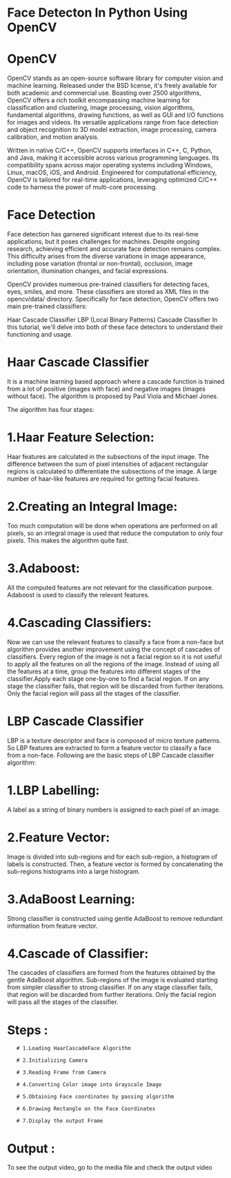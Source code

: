 # Face Detecton In Python Using OpenCV

# OpenCV

OpenCV stands as an open-source software library for computer vision and machine learning. Released under the BSD license, it's freely available for both academic and commercial use. Boasting over 2500 algorithms, OpenCV offers a rich toolkit encompassing machine learning for classification and clustering, image processing, vision algorithms, fundamental algorithms, drawing functions, as well as GUI and I/O functions for images and videos. Its versatile applications range from face detection and object recognition to 3D model extraction, image processing, camera calibration, and motion analysis.

Written in native C/C++, OpenCV supports interfaces in C++, C, Python, and Java, making it accessible across various programming languages. Its compatibility spans across major operating systems including Windows, Linux, macOS, iOS, and Android. Engineered for computational efficiency, OpenCV is tailored for real-time applications, leveraging optimized C/C++ code to harness the power of multi-core processing.

# Face Detection

Face detection has garnered significant interest due to its real-time applications, but it poses challenges for machines. Despite ongoing research, achieving efficient and accurate face detection remains complex. This difficulty arises from the diverse variations in image appearance, including pose variation (frontal or non-frontal), occlusion, image orientation, illumination changes, and facial expressions.

OpenCV provides numerous pre-trained classifiers for detecting faces, eyes, smiles, and more. These classifiers are stored as XML files in the opencv/data/ directory. Specifically for face detection, OpenCV offers two main pre-trained classifiers:

Haar Cascade Classifier
LBP (Local Binary Patterns) Cascade Classifier
In this tutorial, we'll delve into both of these face detectors to understand their functioning and usage.

# Haar Cascade Classifier

It is a machine learning based approach where a cascade function is trained from a lot of positive (images with face) and negative images (images without face). The algorithm is proposed by Paul Viola and Michael Jones.

The algorithm has four stages:

# 1.Haar Feature Selection:
Haar features are calculated in the subsections of the input image. The difference between the sum of pixel intensities of adjacent rectangular regions is calculated to differentiate the subsections of the image. A large number of haar-like features are required for getting facial features.
# 2.Creating an Integral Image: 
Too much computation will be done when operations are performed on all pixels, so an integral image is used that reduce the computation to only four pixels. This makes the algorithm quite fast.
# 3.Adaboost: 
All the computed features are not relevant for the classification purpose. Adaboost is used to classify the relevant features.
# 4.Cascading Classifiers: 
Now we can use the relevant features to classify a face from a non-face but algorithm provides another improvement using the concept of cascades of classifiers. Every region of the image is not a facial region so it is not useful to apply all the features on all the regions of the image. Instead of using all the features at a time, group the features into different stages of the classifier.Apply each stage one-by-one to find a facial region. If on any stage the classifier fails, that region will be discarded from further iterations. Only the facial region will pass all the stages of the classifier.

# LBP Cascade Classifier 

LBP is a texture descriptor and face is composed of micro texture patterns. So LBP features are extracted to form a feature vector to classify a face from a non-face. Following are the basic steps of LBP Cascade classifier algorithm:

# 1.LBP Labelling:
A label as a string of binary numbers is assigned to each pixel of an image.
# 2.Feature Vector: 
Image is divided into sub-regions and for each sub-region, a histogram of labels is constructed. Then, a feature vector is formed by concatenating the sub-regions histograms into a large histogram.
# 3.AdaBoost Learning:
Strong classifier is constructed using gentle AdaBoost to remove redundant information from feature vector.
# 4.Cascade of Classifier:
The cascades of classifiers are formed from the features obtained by the gentle AdaBoost algorithm. Sub-regions of the image is evaluated starting from simpler classifier to strong classifier. If on any stage classifier fails, that region will be discarded from further iterations. Only the facial region will pass all the stages of the classifier.

# Steps :

       # 1.Loading HaarCascadeFace Algorithm
       
       # 2.Initializing Camera
       
       # 3.Reading Frame from Camera
       
       # 4.Converting Color image into Grayscale Image
       
       # 5.Obtaining Face coordinates by passing algorithm
       
       # 6.Drawing Rectangle on the Face Coordinates
       
       # 7.Display the output Frame

# Output :

To see the output video, go to the media file and check the output video

